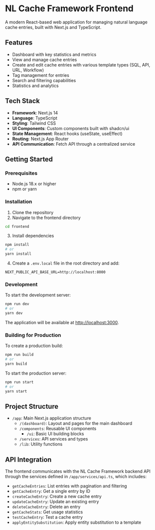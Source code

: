 # NL Cache Framework Frontend

A modern React-based web application for managing natural language cache entries, built with Next.js and TypeScript.

## Features

- Dashboard with key statistics and metrics
- View and manage cache entries
- Create and edit cache entries with various template types (SQL, API, URL, Workflow)
- Tag management for entries
- Search and filtering capabilities
- Statistics and analytics

## Tech Stack

- **Framework**: Next.js 14
- **Language**: TypeScript
- **Styling**: Tailwind CSS
- **UI Components**: Custom components built with shadcn/ui
- **State Management**: React hooks (useState, useEffect)
- **Routing**: Next.js App Router
- **API Communication**: Fetch API through a centralized service

## Getting Started

### Prerequisites

- Node.js 18.x or higher
- npm or yarn

### Installation

1. Clone the repository
2. Navigate to the frontend directory

```bash
cd frontend
```

3. Install dependencies

```bash
npm install
# or
yarn install
```

4. Create a `.env.local` file in the root directory and add:

```
NEXT_PUBLIC_API_BASE_URL=http://localhost:8000
```

### Development

To start the development server:

```bash
npm run dev
# or
yarn dev
```

The application will be available at [http://localhost:3000](http://localhost:3000).

### Building for Production

To create a production build:

```bash
npm run build
# or
yarn build
```

To start the production server:

```bash
npm run start
# or
yarn start
```

## Project Structure

- `/app`: Main Next.js application structure
  - `/(dashboard)`: Layout and pages for the main dashboard
  - `/components`: Reusable UI components
    - `/ui`: Basic UI building blocks
  - `/services`: API services and types
  - `/lib`: Utility functions

## API Integration

The frontend communicates with the NL Cache Framework backend API through the services defined in `/app/services/api.ts`, which includes:

- `getCacheEntries`: List entries with pagination and filtering
- `getCacheEntry`: Get a single entry by ID
- `createCacheEntry`: Create a new cache entry
- `updateCacheEntry`: Update an existing entry
- `deleteCacheEntry`: Delete an entry
- `getCacheStats`: Get usage statistics
- `testCacheEntry`: Test a cache entry
- `applyEntitySubstitution`: Apply entity substitution to a template 